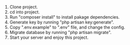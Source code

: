 1. Clone project.
2. cd into project.
3. Run "composer install" to install pakage dependencies.
4. Generate key by running "php artisan key:generate".
5. Copy ".env.example" to ".env" file, and change the config.
6. Migrate database by running "php artisan migrate".
7. Start your server and enjoy this project.
